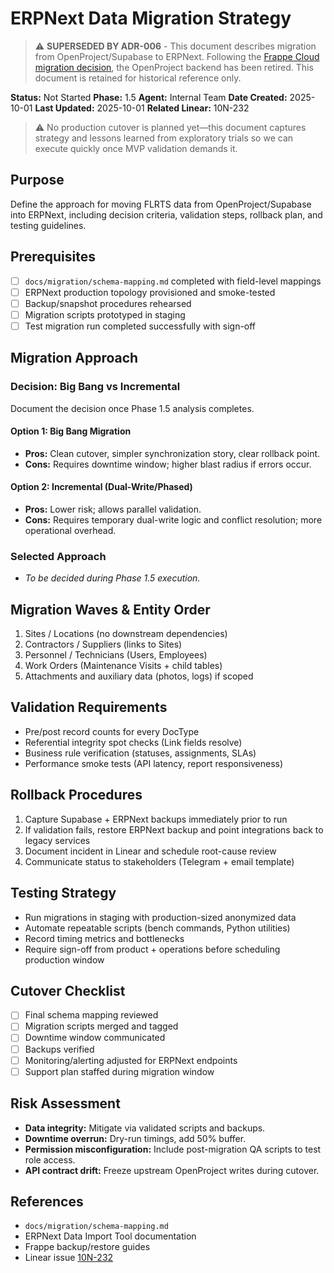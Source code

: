 # ERPNext Data Migration Strategy

> ⚠️ **SUPERSEDED BY ADR-006** - This document describes migration from
> OpenProject/Supabase to ERPNext. Following the
> [Frappe Cloud migration decision](../architecture/adr/ADR-006-erpnext-frappe-cloud-migration.md),
> the OpenProject backend has been retired. This document is retained for
> historical reference only.

**Status:** Not Started **Phase:** 1.5 **Agent:** Internal Team **Date
Created:** 2025-10-01 **Last Updated:** 2025-10-01 **Related Linear:** 10N-232

> ⚠️ No production cutover is planned yet—this document captures strategy and
> lessons learned from exploratory trials so we can execute quickly once MVP
> validation demands it.

## Purpose

Define the approach for moving FLRTS data from OpenProject/Supabase into
ERPNext, including decision criteria, validation steps, rollback plan, and
testing guidelines.

## Prerequisites

- [ ] `docs/migration/schema-mapping.md` completed with field-level mappings
- [ ] ERPNext production topology provisioned and smoke-tested
- [ ] Backup/snapshot procedures rehearsed
- [ ] Migration scripts prototyped in staging
- [ ] Test migration run completed successfully with sign-off

## Migration Approach

### Decision: Big Bang vs Incremental

Document the decision once Phase 1.5 analysis completes.

#### Option 1: Big Bang Migration

- **Pros:** Clean cutover, simpler synchronization story, clear rollback point.
- **Cons:** Requires downtime window; higher blast radius if errors occur.

#### Option 2: Incremental (Dual-Write/Phased)

- **Pros:** Lower risk; allows parallel validation.
- **Cons:** Requires temporary dual-write logic and conflict resolution; more
  operational overhead.

### Selected Approach

- _To be decided during Phase 1.5 execution._

## Migration Waves & Entity Order

1. Sites / Locations (no downstream dependencies)
2. Contractors / Suppliers (links to Sites)
3. Personnel / Technicians (Users, Employees)
4. Work Orders (Maintenance Visits + child tables)
5. Attachments and auxiliary data (photos, logs) if scoped

## Validation Requirements

- Pre/post record counts for every DocType
- Referential integrity spot checks (Link fields resolve)
- Business rule verification (statuses, assignments, SLAs)
- Performance smoke tests (API latency, report responsiveness)

## Rollback Procedures

1. Capture Supabase + ERPNext backups immediately prior to run
2. If validation fails, restore ERPNext backup and point integrations back to
   legacy services
3. Document incident in Linear and schedule root-cause review
4. Communicate status to stakeholders (Telegram + email template)

## Testing Strategy

- Run migrations in staging with production-sized anonymized data
- Automate repeatable scripts (bench commands, Python utilities)
- Record timing metrics and bottlenecks
- Require sign-off from product + operations before scheduling production window

## Cutover Checklist

- [ ] Final schema mapping reviewed
- [ ] Migration scripts merged and tagged
- [ ] Downtime window communicated
- [ ] Backups verified
- [ ] Monitoring/alerting adjusted for ERPNext endpoints
- [ ] Support plan staffed during migration window

## Risk Assessment

- **Data integrity:** Mitigate via validated scripts and backups.
- **Downtime overrun:** Dry-run timings, add 50% buffer.
- **Permission misconfiguration:** Include post-migration QA scripts to test
  role access.
- **API contract drift:** Freeze upstream OpenProject writes during cutover.

## References

- `docs/migration/schema-mapping.md`
- ERPNext Data Import Tool documentation
- Frappe backup/restore guides
- Linear issue [10N-232](https://linear.app/10netzero/issue/10N-232)
